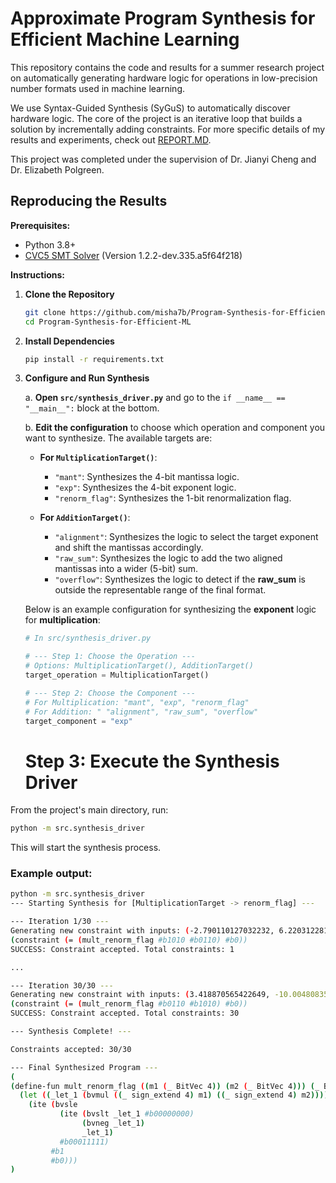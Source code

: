 # Approximate Program Synthesis for Efficient Machine Learning

This repository contains the code and results for a summer research project on automatically generating hardware logic for operations in low-precision number formats used in machine learning.

We use Syntax-Guided Synthesis (SyGuS) to automatically discover hardware logic. The core of the project is an iterative loop that builds a solution by incrementally adding constraints. For more specific details of my results and experiments, check out [REPORT.MD](REPORT.MD).

This project was completed under the supervision of Dr. Jianyi Cheng and Dr. Elizabeth Polgreen.

## Reproducing the Results

**Prerequisites:**
*   Python 3.8+
*   [CVC5 SMT Solver](https://cvc5.github.io/) (Version 1.2.2-dev.335.a5f64f218)

**Instructions:**

1.  **Clone the Repository**
    ```bash
    git clone https://github.com/misha7b/Program-Synthesis-for-Efficient-ML
    cd Program-Synthesis-for-Efficient-ML
    ```

2.  **Install Dependencies**
    ```bash
    pip install -r requirements.txt
    ```

3.  **Configure and Run Synthesis**

    a. **Open `src/synthesis_driver.py`** and go to the `if __name__ == "__main__":` block at the bottom.

    b. **Edit the configuration** to choose which operation and component you want to synthesize. The available targets are:

    *   **For `MultiplicationTarget()`**:
        *   `"mant"`: Synthesizes the 4-bit mantissa logic.
        *   `"exp"`: Synthesizes the 4-bit exponent logic.
        *   `"renorm_flag"`: Synthesizes the 1-bit renormalization flag.

    *   **For `AdditionTarget()`**:
        *   `"alignment"`: Synthesizes the logic to select the target exponent and shift the mantissas accordingly.
        *   `"raw_sum"`: Synthesizes the logic to add the two aligned mantissas into a wider (5-bit) sum.
        *   `"overflow"`: Synthesizes the logic to detect if the **raw_sum** is outside the representable range of the final format.

    Below is an example configuration for synthesizing the **exponent** logic for **multiplication**:
    ```python
    # In src/synthesis_driver.py

    # --- Step 1: Choose the Operation ---
    # Options: MultiplicationTarget(), AdditionTarget()
    target_operation = MultiplicationTarget()

    # --- Step 2: Choose the Component ---
    # For Multiplication: "mant", "exp", "renorm_flag"
    # For Addition: " "alignment", "raw_sum", "overflow"
    target_component = "exp"
    ```

     # Step 3: Execute the Synthesis Driver

From the project's main directory, run:

```bash
python -m src.synthesis_driver
```

This will start the synthesis process.

### Example output:

```bash
python -m src.synthesis_driver
--- Starting Synthesis for [MultiplicationTarget -> renorm_flag] ---

--- Iteration 1/30 ---
Generating new constraint with inputs: (-2.790110127032232, 6.220312281964439)
(constraint (= (mult_renorm_flag #b1010 #b0110) #b0))
SUCCESS: Constraint accepted. Total constraints: 1

...

--- Iteration 30/30 ---
Generating new constraint with inputs: (3.418870565422649, -10.004808356462656)
(constraint (= (mult_renorm_flag #b0110 #b1010) #b0))
SUCCESS: Constraint accepted. Total constraints: 30

--- Synthesis Complete! ---

Constraints accepted: 30/30

--- Final Synthesized Program ---
(
(define-fun mult_renorm_flag ((m1 (_ BitVec 4)) (m2 (_ BitVec 4))) (_ BitVec 1)
  (let ((_let_1 (bvmul ((_ sign_extend 4) m1) ((_ sign_extend 4) m2))))
    (ite (bvsle
           (ite (bvslt _let_1 #b00000000)
                (bvneg _let_1)
                _let_1)
           #b00011111)
         #b1
         #b0)))
)
```
